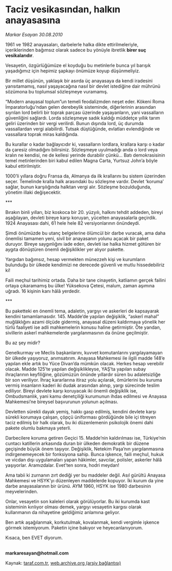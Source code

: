 # Taciz vesikasından, halkın anayasasına

*Markar Esayan 30.08.2010*

<div class="yazi"><p>1961 ve 1982 anayasaları, darbelerle halka dikte ettirilmeleriyle, içeriklerinden bağımsız olarak sadece bu yönüyle ibretlik <b>birer suç vesikalarıdır</b>.</p>
<p>Vesayetin, özgürlüğümüze el koyduğu bu metinlerle bunca yıl barışık yaşadığımız için hepimiz şapkayı önümüze koyup düşünmeliyiz.</p>
<p>Bir millet düşünün, yaklaşık bir asırda üç anayasaya da kendi iradesini yansıtamamış, nasıl yaşayacağına nasıl bir devlet istediğine dair mührünü sözümona bu toplumsal sözleşmeye vuramamış.</p>
<p>“Modern anayasal toplum”un temeli feodalizmden neşet eder. Kökeni Roma İmparatorluğu’ndan gelen derebeylik sisteminde, diğerlerinin arasından sıyrılan lord belirli bir toprak parçası üzerinde yaşayanların, yani vassalların güvenliğini sağlardı. Lorda sözleşmeye sadık kaldığı müddetçe yıllık tarım geliri üzerinden bir vergi verilirdi. Bunun dışında lord, üç durumda vassallardan vergi alabilirdi. Tutsak düştüğünde, evlatları evlendiğinde ve vassallara toprak miras kaldığında.</p>
<p>Bu kurallar o kadar bağlayıcıdır ki, vassalların lordlara, krallara karşı o kadar da çaresiz olmadığını bilirsiniz. Sözleşmeye uyulmadığı anda o lord veya kralın ne kendisi, ne de kellesi yerinde durabilir çünkü... Batı demokrasisinin temel metinlerinden biri kabul edilen Magna Carta, Yurtsuz John’a böyle kabul ettirilmiştir.</p>
<p>1000’li yıllara doğru Fransa da, Almanya da ilk krallarını bu sistem üzerinden seçer. Temelinde kralla halk arasındaki bu sözleşme vardır. Devlet ‘koruma’ sağlar, bunun karşılığında halktan vergi alır. Sözleşme bozulduğunda, yönetim illaki değişecektir.</p>
<p>***</p>
<p>Bırakın binli yılları, biz koskoca bir 20. yüzyılı, halkını tehdit addeden, bireyi aşağılayan, devleti bireye karşı koruyan, yücelten anayasalarla geçirdik. 1924 Anayasası dahi, 61 hele hele 82 versiyonlarının önündeydi.</p>
<p>Şimdi önümüzde bu utanç belgelerine ölümcül bir darbe vuracak, ama daha önemlisi tamamen yeni, sivil bir anayasanın yolunu açacak bir paket duruyor. Bireye saygınlığını iade eden, devleti ise halka hizmet götüren bir aygıta dönüştüren önemli değişiklikler yer alıyor pakette. </p>
<p>Yargıdan bağımsız, hesap vermekten münezzeh kişi ve kurumların bulunduğu bir ülkede kendimizi ne derecede güvenli ve mutlu hissedebiliriz ki!</p>
<p>Faili meçhul tarihimiz ortada. Daha bir tane cinayetin, katliamın gerçek failini ortaya çıkaramamış bu ülke! Yüksekova Çetesi, malum, zaman aşımına uğradı. 16 kişinin kanı hâlâ yerdedir.</p>
<p>***</p>
<p>Bu paketteki en önemli tema, adaletin, yargıyı ve askerleri de kapsayarak kendini tamamlamasıdır. 145. Madde’de yapılan değişiklik, “askerî mahal” muğlâklığını azami ölçüde gidermiş, anayasal düzeni kaldırmaya yönelik her türlü faaliyeti ise adli mahkemelerin konusu haline getirmiştir. Öte yandan, sivillerin askerî mahkemelerde yargılanmasının da önüne geçilmiştir. </p>
<p>Bu az şey midir?</p>
<p>Genelkurmay ve Meclis başkanlarını, kuvvet komutanlarını yargılayamayan bir ülkede yaşıyoruz, anımsatırım. Anayasa Mahkemesi ile ilgili madde 148’e yapılan ekle artık bu Yüce Divan’da mümkün olacak. Herkes hesap verebilir olacak. Madde 125’te yapılan değişiklikleyse, YAŞ’ta yapılan subay ihraçlarının keyfiliğine, gözümüzün önünde yıllardır süren bu adaletsizliğe bir son veriliyor. İhraç kararlarına itiraz yolu açılarak, ömürlerini bu kuruma vermiş insanların kaderi iki dudak arasından alınıp, yargı sürecinde teslim ediliyor. Bireyi devlete karşı koruyacak iki önemli değişiklik ise, Ombudsmanlık, yani kamu denetçiliği kurumunun ihdas edilmesi ve Anayasa Mahkemesi’ne bireysel başvurunun yolunun açılması.</p>
<p>Devletten sürekli dayak yemiş, hakkı gasp edilmiş, kendini devlete karşı sürekli korumaya çalışan, çöpçü üniforması gördüğünde bile içi titreyen taciz edilmiş bir halk olarak, bu iki düzenlemenin psikolojik önemi dahi pakete olumlu bakmaya yeterli. </p>
<p>Darbecilere koruma getiren Geçici 15. Madde’nin kaldırılması ise, Türkiye’nin cuntacı katillerin arkasında duran bir ülkeden demokratik bir düzene geçişinde büyük önem taşıyor. Değişiklik, Netekim Paşa’nın yargılanmasına indirgenemeyecek bir fonksiyona sahip. Bunca işkence, faili meçhul, hukuk ve vicdan dışı uygulamaları yapan hâkimler, savcılar, polisler, askerler hâlâ yaşıyorlar. Aramızdalar. Evet’ten sonra, hodri meydan!</p>
<p>Ama tabii ki zurnanın zırt dediği yer bu maddeler değil. Asıl gürültü Anayasa Mahkemesi ve HSYK’yı düzenleyen maddelerde kopuyor. İki kurum da yine darbe anayasalarının bir ürünü. AYM 1960, HSYK ise 1980 darbesinin meyvelerinden.</p>
<p>Onlar, vesayetin son kaleleri olarak görülüyorlar. Bu iki kurumda kast sisteminin kırılıyor olması demek, yargıyı vesayetin kargısı olarak kullanmanın da nihayetine geldiğimiz anlamına geliyor.</p>
<p>Ben artık aşağılanmak, korkutulmak, kovalanmak, kendi vergimle işkence görmek istemiyorum. Paketin içine bakıyor ve heyecanlanıyorum.</p>
<p>Kısaca, ben EVET diyorum.</p>
<p><b><br/>markaresayan@hotmail.com</b></p></div>

Kaynak: [taraf.com.tr](http://www.taraf.com.tr:80/markar-esayan/makale-taciz-vesikasindan-halkin-anayasasina.htm), [web.archive.org (arşiv bağlantısı)](http://web.archive.org/web/20100831200933/http://www.taraf.com.tr:80/markar-esayan/makale-taciz-vesikasindan-halkin-anayasasina.htm)
